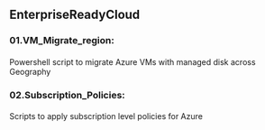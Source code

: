 ## EnterpriseReadyCloud

### 01.VM_Migrate_region:
####
Powershell script to migrate Azure VMs with managed disk across Geography

### 02.Subscription_Policies:
####
Scripts to apply subscription level policies for Azure 
